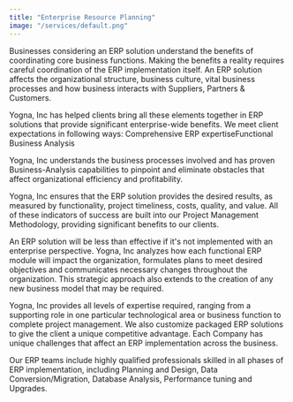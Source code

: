 ```yaml
---
title: "Enterprise Resource Planning"
image: "/services/default.png"
---
```


Businesses considering an ERP solution understand the benefits of coordinating
core business functions. Making the benefits a reality requires careful
coordination of the ERP implementation itself. An ERP solution affects the
organizational structure, business culture, vital business processes and how
business interacts with Suppliers, Partners & Customers.

Yogna, Inc has helped clients bring all these elements together in ERP
solutions that provide significant enterprise-wide benefits. We meet client
expectations in following ways: Comprehensive ERP expertiseFunctional Business
Analysis

Yogna, Inc understands the business processes involved and has proven
Business-Analysis capabilities to pinpoint and eliminate obstacles that affect
organizational efficiency and profitability.

Yogna, Inc ensures that the ERP solution provides the desired results, as
measured by functionality, project timeliness, costs, quality, and value. All
of these indicators of success are built into our Project Management
Methodology, providing significant benefits to our clients.

An ERP solution will be less than effective if it's not implemented with an
enterprise perspective. Yogna, Inc analyzes how each functional ERP module will
impact the organization, formulates plans to meet desired objectives and
communicates necessary changes throughout the organization. This strategic
approach also extends to the creation of any new business model that may be
required.

Yogna, Inc provides all levels of expertise required, ranging from a supporting
role in one particular technological area or business function to complete
project management. We also customize packaged ERP solutions to give the client
a unique competitive advantage. Each Company has unique challenges that affect
an ERP implementation across the business.

Our ERP teams include highly qualified professionals skilled in all phases of
ERP implementation, including Planning and Design, Data Conversion/Migration,
Database Analysis, Performance tuning and Upgrades.
